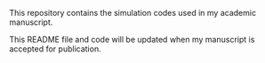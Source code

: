 This repository contains the simulation codes used in my academic manuscript.

This README file and code will be updated when my manuscript is accepted for publication.
